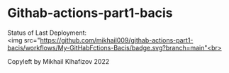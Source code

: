 # Githab-actions-part1-bacis


Status of Last Deployment:<br>
<img src="https://github.com/mikhail009/githab-actions-part1-bacis/workflows/My-GitHabFctions-Bacis/badge.svg?branch=main"<br>


Copyleft by Mikhail Klhafizov 2022
